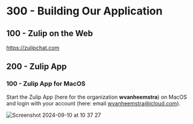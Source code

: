 # 300 - Building Our Application


## 100 - Zulip on the Web

https://zulipchat.com

## 200 - Zulip App

### 100 - Zulip App for MacOS

Start the Zulip App (here for the organization **wvanheemstra**) on MacOS and login with your account (here: email wvanheemstra@icloud.com).

![Screenshot 2024-09-10 at 10 37 27](https://github.com/user-attachments/assets/5a2498ee-a67c-4507-b6ce-0999a3cb24c1)
